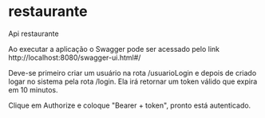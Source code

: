 # restaurante
Api restaurante

Ao executar a aplicação o Swagger pode ser acessado pelo link http://localhost:8080/swagger-ui.html#/

Deve-se primeiro criar um usuário na rota /usuarioLogin e depois de criado logar no sistema pela rota /login. Ela irá retornar um token válido que expira em 10 minutos.

Clique em Authorize e coloque "Bearer + token", pronto está autenticado.
